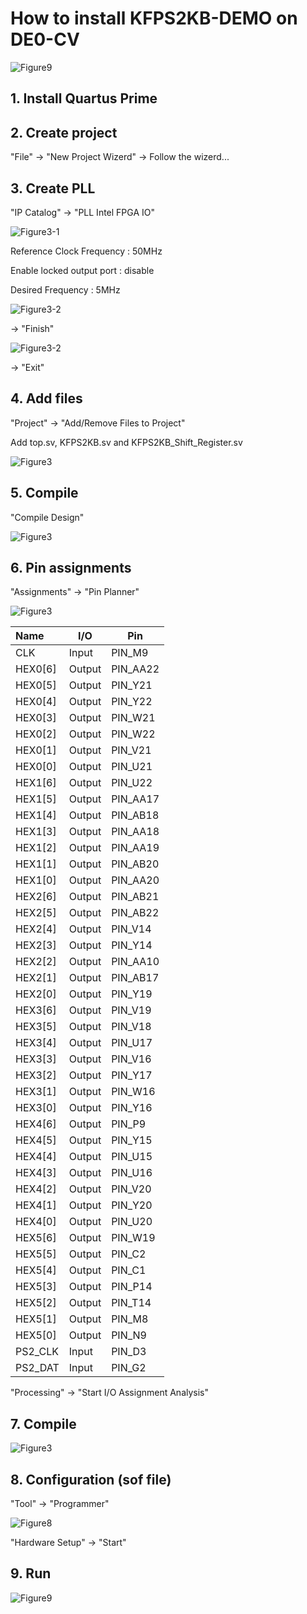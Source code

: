 # How to install KFPS2KB-DEMO on DE0-CV

![Figure9](img/Figure9.JPG)

## 1. Install Quartus Prime

## 2. Create project
"File" -> "New Project Wizerd" -> Follow the wizerd...

## 3. Create PLL
"IP Catalog" -> "PLL Intel FPGA IO"

![Figure3-1](img/Figure3-1.png)

Reference Clock Frequency : 50MHz

Enable locked output port : disable

Desired Frequency : 5MHz

![Figure3-2](img/Figure3-2.png)

-> "Finish"

![Figure3-2](img/Figure3-3.png)

-> "Exit"

## 4. Add files
"Project" -> "Add/Remove Files to Project"

Add top.sv, KFPS2KB.sv and KFPS2KB_Shift_Register.sv

![Figure3](img/Figure4.png)

## 5. Compile
"Compile Design"

![Figure3](img/Figure5.png)

## 6. Pin assignments
"Assignments" -> "Pin Planner"

![Figure3](img/Figure6.png)

|Name   |I/O   |Pin     |
|:------|------|--------|
|CLK    |Input |PIN_M9  |
|HEX0[6]|Output|PIN_AA22|
|HEX0[5]|Output|PIN_Y21 |
|HEX0[4]|Output|PIN_Y22 |
|HEX0[3]|Output|PIN_W21 |
|HEX0[2]|Output|PIN_W22 |
|HEX0[1]|Output|PIN_V21 |
|HEX0[0]|Output|PIN_U21 |
|HEX1[6]|Output|PIN_U22 |
|HEX1[5]|Output|PIN_AA17|
|HEX1[4]|Output|PIN_AB18|
|HEX1[3]|Output|PIN_AA18|
|HEX1[2]|Output|PIN_AA19|
|HEX1[1]|Output|PIN_AB20|
|HEX1[0]|Output|PIN_AA20|
|HEX2[6]|Output|PIN_AB21|
|HEX2[5]|Output|PIN_AB22|
|HEX2[4]|Output|PIN_V14 |
|HEX2[3]|Output|PIN_Y14 |
|HEX2[2]|Output|PIN_AA10|
|HEX2[1]|Output|PIN_AB17|
|HEX2[0]|Output|PIN_Y19 |
|HEX3[6]|Output|PIN_V19 |
|HEX3[5]|Output|PIN_V18 |
|HEX3[4]|Output|PIN_U17 |
|HEX3[3]|Output|PIN_V16 |
|HEX3[2]|Output|PIN_Y17 |
|HEX3[1]|Output|PIN_W16 |
|HEX3[0]|Output|PIN_Y16 |
|HEX4[6]|Output|PIN_P9  |
|HEX4[5]|Output|PIN_Y15 |
|HEX4[4]|Output|PIN_U15 |
|HEX4[3]|Output|PIN_U16 |
|HEX4[2]|Output|PIN_V20 |
|HEX4[1]|Output|PIN_Y20 |
|HEX4[0]|Output|PIN_U20 |
|HEX5[6]|Output|PIN_W19 |
|HEX5[5]|Output|PIN_C2  |
|HEX5[4]|Output|PIN_C1  |
|HEX5[3]|Output|PIN_P14 |
|HEX5[2]|Output|PIN_T14 |
|HEX5[1]|Output|PIN_M8  |
|HEX5[0]|Output|PIN_N9  |
|PS2_CLK|Input |PIN_D3  |
|PS2_DAT|Input |PIN_G2  |

"Processing" -> "Start I/O Assignment Analysis"

## 7. Compile

![Figure3](img/Figure5.png)

## 8. Configuration (sof file)
"Tool" -> "Programmer"

![Figure8](img/Figure8.png)

"Hardware Setup" -> "Start"

## 9. Run

![Figure9](img/Figure9.JPG)
